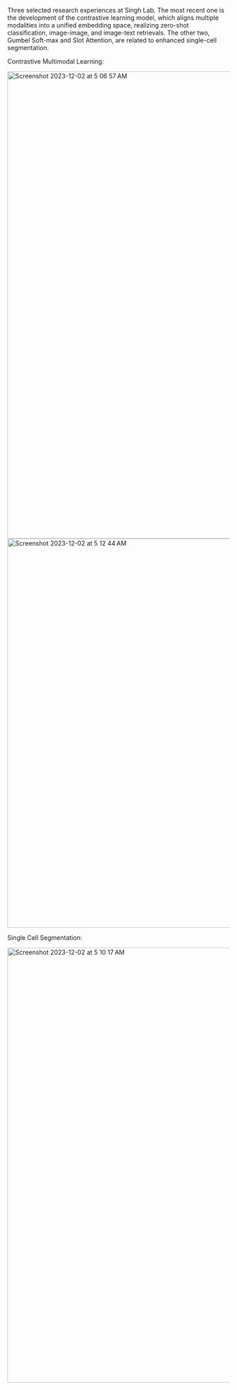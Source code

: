 Three selected research experiences at Singh Lab. The most recent one is the development of the contrastive learning model, which aligns multiple modalities into a unified embedding space, realizing zero-shot classification, image-image, and image-text retrievals. The other two, Gumbel Soft-max and Slot Attention, are related to enhanced single-cell segmentation. 

Contrastive Multimodal Learning:

<img width="1058" alt="Screenshot 2023-12-02 at 5 06 57 AM" src="https://github.com/ZhiruiLi1/Deep_Learning_Research/assets/90368869/855ccb68-d5fe-45ae-a5f8-50e7542c00cf">

<img width="881" alt="Screenshot 2023-12-02 at 5 12 44 AM" src="https://github.com/ZhiruiLi1/Deep_Learning_Research/assets/90368869/013c555d-a225-41f5-85b8-44413bf2234d">


Single Cell Segmentation:

<img width="985" alt="Screenshot 2023-12-02 at 5 10 17 AM" src="https://github.com/ZhiruiLi1/Deep_Learning_Research/assets/90368869/6caefbae-0003-45c6-b183-f9f47784066b">


